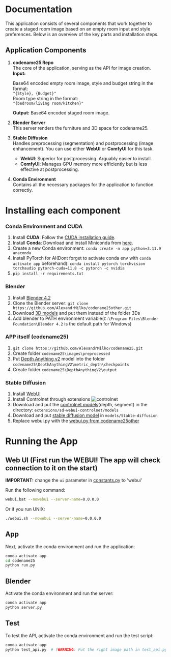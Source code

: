 # Documentation

This application consists of several components that work together to create a staged room image based on an empty room input and style preferences. Below is an overview of the key parts and installation steps.

## Application Components

1. **codename25 Repo**  
   The core of the application, serving as the API for image creation.  
   **Input:**
   
   Base64 encoded empty room image, style and budget string in the format:  
   `"{Style}, {Budget}"`  
   Room type string in the format:  
   `"{bedroom/living room/kitchen}"`
   
   **Output:** Base64 encoded staged room image.
   
3. **Blender Server**  
   This server renders the furniture and 3D space for codename25.

4. **Stable Diffusion**  
   Handles preprocessing (segmentation) and postprocessing (image enhancement). You can use either **WebUI** or **ComfyUI** for this task.  
   - **WebUI**: Superior for postprocessing. Arguably easier to install.
   - **ComfyUI**: Manages GPU memory more efficiently but is less effective at postprocessing.

5. **Conda Environment**  
   Contains all the necessary packages for the application to function correctly.

# Installing each component
### Conda Environment and CUDA

1. Install **CUDA**: Follow the [CUDA installation guide](https://docs.nvidia.com/cuda/cuda-installation-guide-microsoft-windows/index.html).
2. Install **Conda**: Download and install Miniconda from [here](https://docs.anaconda.com/miniconda/).
3. Create a new Conda environment: `conda create -n app python=3.11.9 anaconda`
4. Install PyTorch for AI(Dont forget to activate conda env with `conda activate app` beforehand): `conda install pytorch torchvision torchaudio pytorch-cuda=11.8 -c pytorch -c nvidia`
5. `pip install -r requirements.txt`

### Blender

1. Install [Blender 4.2](https://www.blender.org/)
2. Clone the Blender server: `git clone https://github.com/AlexandrMilko/codename25other.git`
3. Download [3D models](https://drive.google.com/drive/folders/1Bq_OSmUj9t5iwL2zB5yfb1n_nRBtqSVf?usp=sharing) and put them instead of the folder 3Ds
4. Add blender to PATH environment variable(`C:\Program Files\Blender Foundation\Blender 4.2` is the default path for Windows)

### APP itself (codename25)
1. `git clone https://github.com/AlexandrMilko/codename25.git`
2. Create folder `codename25\images\preprocessed`
3. Put [Depth Anything v2](https://huggingface.co/depth-anything/Depth-Anything-V2-Metric-Hypersim-Large/resolve/main/depth_anything_v2_metric_hypersim_vitl.pth?download=true) model into the folder `codename25\DepthAnythingV2\metric_depth\checkpoints`
4. Create folder `codename25\DepthAnythingV2\output`

### Stable Diffusion
1. Install [WebUI](https://github.com/AUTOMATIC1111/stable-diffusion-webui)
2. Install Controlnet through extensions
![controlnet](https://github.com/user-attachments/assets/c4a426b2-7f0d-4079-b00e-f755b3004e99)
3. Download and put the [controlnet models](https://huggingface.co/lllyasviel/ControlNet-v1-1/tree/main)(depth, segment) in the directory: `extensions/sd-webui-controlnet/models`
4. Download and put [stable diffusion model](https://civitai.com/models/4201/realistic-vision-v60-b1) in `models/Stable-diffusion`
5. Replace webui.py with the [webui.py from codename25other](https://github.com/AlexandrMilko/codename25other/blob/master/webui.py)

# Running the App

## Web UI (First run the WEBUI! The app will check connection to it on the start)
**IMPORTANT:** change the `ui` parameter in [constants.py](https://github.com/AlexandrMilko/codename25/blob/main/constants.py) to 'webui'

Run the following command:
```bash
webui.bat --nowebui --server-name=0.0.0.0
```
Or if you run UNIX:
```bash
./webui.sh --nowebui --server-name=0.0.0.0
```
## App
Next, activate the conda environment and run the application:
```bash
conda activate app
cd codename25
python run.py
```

## Blender
Activate the conda environment and run the server:
```bash
conda activate app
python server.py
```

## Test
To test the API, activate the conda environment and run the test script:
```bash
conda activate app
python test_api.py  # (WARNING: Put the right image path in test_api.py)
```

